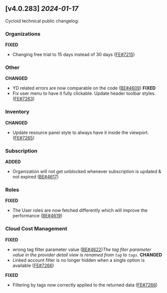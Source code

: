 ## [v4.0.283] _2024-01-17_

Cycloid technical public changelog:

### Organizations
**FIXED**
- Changing free trial to 15 days instead of 30 days ([FE#7215])

### Other
**CHANGED**
- YD related errors are now comparable on the code ([BE#4609])
**FIXED**
- Fix user menu to have it fully clickable. Update header toolbar styles. ([FE#7263])

### Inventory
**CHANGED**
- Update resource panel style to always have it inside the viewport. ([FE#7265])

### Subscription
**ADDED**
- Organization will not get unblocked whenever subscription is updated & not expired ([BE#4617])
### Roles
**FIXED**
- The User roles are now fetched differently which will improve the performance ([BE#4619])
### Cloud Cost Management
**FIXED**
- wrong tag filter parameter value ([BE#4622])*The tag fiter parameter value in the provider detail view is renamed from `tag` to `tags`.*
**CHANGED**
- Linked account filter is no longer hidden when a single option is available ([FE#7266])

**FIXED**
- Filtering by tags now correctly applied to the returned data ([FE#7266])


[FE#7215]: https://github.com/cycloidio/youdeploy-frontend-web/pull/7215
[BE#4609]: https://github.com/cycloidio/youdeploy-http-api/pull/4609
[FE#7263]: https://github.com/cycloidio/youdeploy-frontend-web/pull/7263
[FE#7265]: https://github.com/cycloidio/youdeploy-frontend-web/pull/7265
[BE#4617]: https://github.com/cycloidio/youdeploy-http-api/pull/4617
[BE#4619]: https://github.com/cycloidio/youdeploy-http-api/pull/4619
[BE#4622]: https://github.com/cycloidio/youdeploy-http-api/pull/4622
[FE#7266]: https://github.com/cycloidio/youdeploy-frontend-web/pull/7266
[FE#7266]: https://github.com/cycloidio/youdeploy-frontend-web/pull/7266
